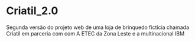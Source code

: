 # Criatil_2.0
Segunda versão do projeto web de uma loja de brinquedo fictícia chamada Criatil em parceria com com A ETEC da Zona Leste e a multinacional IBM
